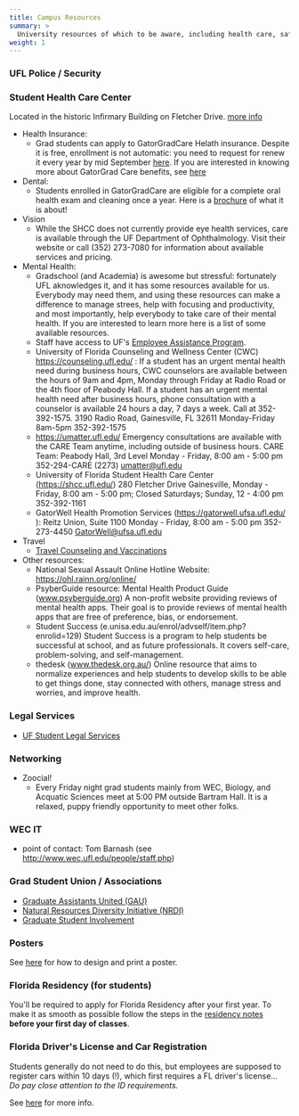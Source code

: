 ```yaml
---
title: Campus Resources
summary: >
  University resources of which to be aware, including health care, safety and legal
weight: 1
---
```


### UFL Police / Security

### Student Health Care Center

Located in the historic Infirmary Building on Fletcher Drive. [more info](http://shcc.ufl.edu/)
* Health Insurance:
  - Grad students can apply to GatorGradCare Helath insurance. Despite it is free, enrollment is not automatic: you need to request for renew it every year by mid September [here](https://bluebiz.bcbsfl.com/stuenroll/GatorGradCare.do). If you are interested in knowing more about GatorGrad Care benefits, see [here](https://benefits.hr.ufl.edu/health/gatorgradcare/)
* Dental:
  - Students enrolled in GatorGradCare are eligible for a complete oral health exam and cleaning once a year. Here is  a [brochure](https://benefits.hr.ufl.edu/wp-content/uploads/sites/3/2018/05/GradDentalBenefits.pdf) of what it is about!
* Vision
  - While the SHCC does not currently provide eye health services, care is available through the UF Department of Ophthalmology. Visit their website or call (352) 273-7080 for information about available services and pricing.
* Mental Health:
  - Gradschool (and Academia) is awesome but stressful: fortunately UFL aknowledges it, and it has some resources available for us. Everybody may need them, and using these resources can make a difference to manage strees, help with focusing and productivity, and most importantly, help everybody to take care of their mental health. If you are interested to learn more here is a list of some available resources.
  - Staff have access to UF's [Employee Assistance Program](http://eap.ufl.edu).
  - University of Florida Counseling and Wellness Center (CWC) https://counseling.ufl.edu/ : If a student has an urgent mental health need during business hours, CWC counselors are available between the hours of 9am and 4pm, Monday through Friday at Radio Road or the 4th floor of Peabody Hall. If a student has an urgent mental health need after business hours, phone consultation with a counselor is available 24 hours a day, 7 days a week. Call at 352-392-1575. 3190 Radio Road, Gainesville, FL 32611 Monday-Friday 8am-5pm 352-392-1575
  - https://umatter.ufl.edu/ Emergency consultations are available with the CARE Team anytime, including outside of business hours. CARE Team: Peabody Hall, 3rd Level Monday - Friday, 8:00 am - 5:00 pm 352-294-CARE (2273) umatter@ufl.edu
  - University of Florida Student Health Care Center (https://shcc.ufl.edu/) 280 Fletcher Drive Gainesville, Monday - Friday, 8:00 am - 5:00 pm; Closed Saturdays; Sunday, 12 - 4:00 pm 352-392-1161
  - GatorWell Health Promotion Services (https://gatorwell.ufsa.ufl.edu/​​​​​​​): Reitz Union, Suite 1100 Monday - Friday, 8:00 am - 5:00 pm 352-273-4450 GatorWell@ufsa.ufl.edu
* Travel
  - [Travel Counseling and Vaccinations](https://shcc.ufl.edu/services/specialty-care/travel-counseling-vaccinations/)
* Other resources:
  - National Sexual Assault Online Hotline
Website: https://ohl.rainn.org/online/ 
  - PsyberGuide resource: Mental Health Product Guide (www.psyberguide.org) A non-profit website providing reviews of mental health apps. Their goal is to provide reviews of mental health apps that are free of preference, bias, or endorsement. 
  - Student Success (e.unisa.edu.au/enrol/advself/item.php?enrolid=129)
Student Success is a program to help students be successful at school, and as future professionals. It covers self-care, problem-solving, and self-management.
  - thedesk (www.thedesk.org.au/)
Online resource that aims to normalize experiences and help students to develop skills to be able to get things done, stay connected with others, manage stress and worries, and improve health.

### Legal Services

* [UF Student Legal Services](https://www.studentlegalservices.ufl.edu/)
  
### Networking

* Zoocial! 
  - Every Friday night grad students mainly from WEC, Biology, and Acquatic Sciences meet at 5:00 PM outside Bartram Hall. It is a relaxed, puppy friendly opportunity to meet other folks. 

### WEC IT

* point of contact: Tom Barnash (see http://www.wec.ufl.edu/people/staff.php)

### Grad Student Union / Associations
* [Graduate Assistants United (GAU)](https://www.ufgau.org/)
* [Natural Resources Diversity Initiative (NRDI)](https://careerhub.ufl.edu/organizations/natural-resources-diversity-initiative/)
* [Graduate Student Involvement](https://graduateschool.ufl.edu/gss/si/)

### Posters

See [here](https://wiki.weecology.org/docs/presentations/posters/) for how to design and print a poster.

### Florida Residency (for students)

You'll be required to apply for Florida Residency after your first year. To make it as smooth as possible follow the steps in the [residency notes](https://wiki.weecology.org/docs/graduate-school/florida-residency/) **before your first day of classes**. 

### Florida Driver's License and Car Registration

Students generally do not need to do this, but employees are supposed to register cars within 10 days (!), which first requires a FL driver's license... *Do pay close attention to the ID requirements.*

See [here](http://www.flhsmv.gov/dhsmv/newflres.html) for more info.
